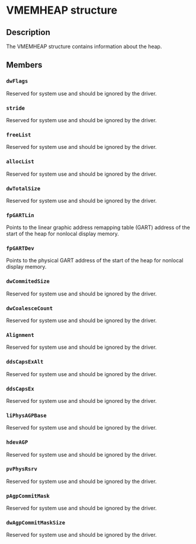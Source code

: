 # VMEMHEAP structure

## Description

The VMEMHEAP structure contains information about the heap.

## Members

### `dwFlags`

Reserved for system use and should be ignored by the driver.

### `stride`

Reserved for system use and should be ignored by the driver.

### `freeList`

Reserved for system use and should be ignored by the driver.

### `allocList`

Reserved for system use and should be ignored by the driver.

### `dwTotalSize`

Reserved for system use and should be ignored by the driver.

### `fpGARTLin`

Points to the linear graphic address remapping table (GART) address of the start of the heap for nonlocal display memory.

### `fpGARTDev`

Points to the physical GART address of the start of the heap for nonlocal display memory.

### `dwCommitedSize`

Reserved for system use and should be ignored by the driver.

### `dwCoalesceCount`

Reserved for system use and should be ignored by the driver.

### `Alignment`

Reserved for system use and should be ignored by the driver.

### `ddsCapsExAlt`

Reserved for system use and should be ignored by the driver.

### `ddsCapsEx`

Reserved for system use and should be ignored by the driver.

### `liPhysAGPBase`

Reserved for system use and should be ignored by the driver.

### `hdevAGP`

Reserved for system use and should be ignored by the driver.

### `pvPhysRsrv`

Reserved for system use and should be ignored by the driver.

### `pAgpCommitMask`

Reserved for system use and should be ignored by the driver.

### `dwAgpCommitMaskSize`

Reserved for system use and should be ignored by the driver.